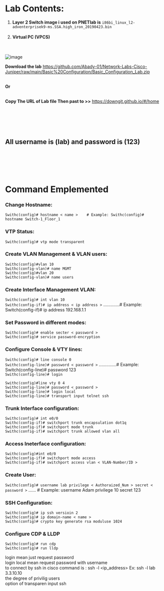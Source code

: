 

# Lab Contents:    
1. **Layer 2 Switch image i used on PNETlab is** `i86bi_linux_l2-adventerprisek9-ms.SSA.high_iron_20190423.bin` </br> </br>
2. **Virtual PC (VPCS)** </br> </br> </br>



![image](https://user-images.githubusercontent.com/78827896/148983250-a11de005-6764-4047-96af-61604d0b80b3.png)

**Download the lab** https://github.com/Abady-01/Network-Labs-Cisco-Juniper/raw/main/Basic%20Configuration/Basic_Configuration_Lab.zip </br></br>

**Or** </br></br> 

**Copy The URL of Lab file Then past to >>**    https://downgit.github.io/#/home 

</br>
</br>
</br>
</br>


## All username is (lab) and password is (123)  

</br>
</br>
</br>
</br>


# Command Emplemented 

### Change Hostname:
`Swithc(config)# hostname < name >    # Example: Swithc(config)# hostname Switch-1_Floor_1`  </br>
### VTP Status:
`Swithc(config)# vtp mode transparent` </br>
### Create VLAN Management & VLAN users:
`Swithc(config)#vlan 10`  </br>
`Swithc(config-vlan)# name MGMT` </br>
`Swithc(config)#vlan 20` </br>
`Swithc(config-vlan)# name users` </br>

### Create Interface Management VLAN:
`Swithc(config)# int vlan 10` </br>
`Swithc(config-if)# ip address < ip address >`  .............# Example: Switch(config-if)# ip address 192.168.1.1 </br>

### Set Password in different modes:
`Swithc(config)# enable secter < password >` </br>
`Swithc(config)# service password-encryption` </br>

### Configure Console & VTY lines:
`Swithc(config)# line console 0` </br>
`Swithc(config-line)# password < password >`    ..............# Example: Switch(config-line)# password 123 </br>
`Swithc(config-line)# login` </br>

`Swithc(config)#line vty 0 4` </br>
`Swithc(config-line)# password < password >` </br>
`Swithc(config-line)# login local` </br>
`Swithc(config-line)# transport input telnet ssh` </br>

### Trunk Interface configuration:
`Swithc(config)# int e0/0` </br>
`Swithc(config-if)# switchport trunk encapsulation dot1q` </br>
`Swithc(config-if)# switchport mode trunk` </br>
`Swithc(config-if)# switchport trunk allowed vlan all` </br>

### Access Ineterface configuration:
`Swithc(config)#int e0/0` </br>
`Swithc(config-if)# switchport mode access` </br>
`Swithc(config-if)# switchport access vlan < VLAN-Number/ID >` </br>

### Create User:
`Swithc(config)# username lab privilege < Authoraized_Num > secret < password >` ...... # Example: username Adam privilege 10 secret 123 </br>

### SSH Configuration:
`Swithc(config)# ip ssh versioin 2` </br>
`Swithc(config)# ip domain-name < name >` </br>
`Swithc(config)# crypto key generate rsa moduluse 1024` </br>

### Configure CDP & LLDP 
`Swithc(config)# run cdp`  </br>
`Swithc(config)# run lldp` </br>


















login mean just request password </br>
login local mean request password with username  </br>
to connect by ssh in cisco command is : ssh -l <username> <ip_address> Ex: ssh -l lab 3.3.10.10 </br>
  the degree of privilig users </br>
  option of transparen input ssh </br>
